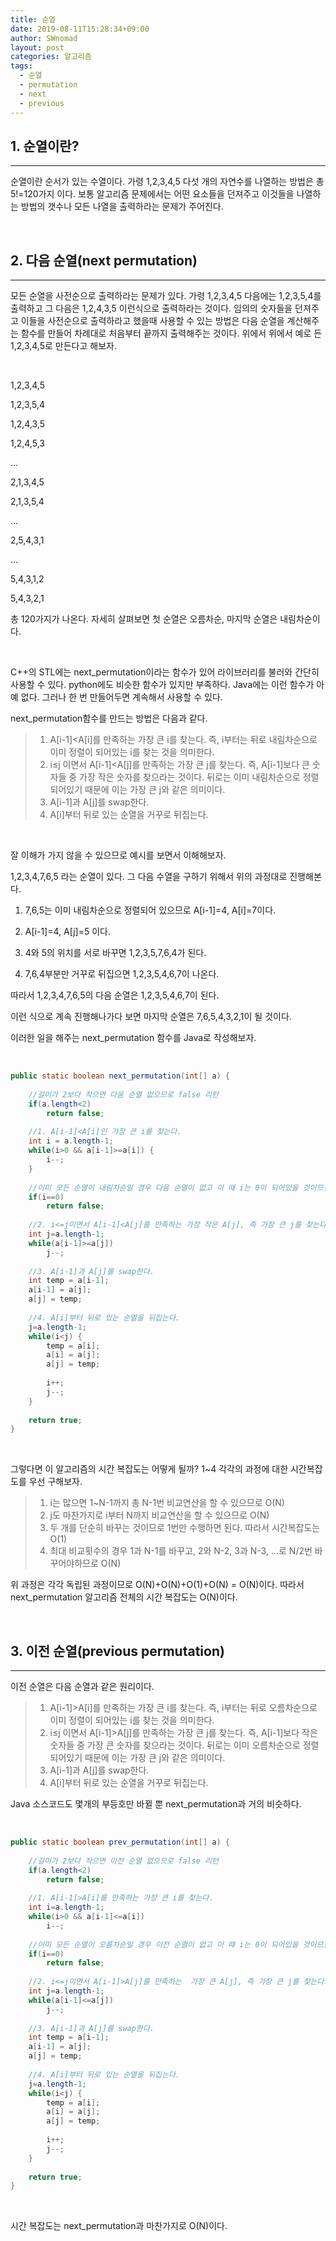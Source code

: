 ```yaml
---
title: 순열
date: 2019-08-11T15:28:34+09:00
author: SWnomad
layout: post
categories: 알고리즘
tags:
  - 순열
  - permutation
  - next
  - previous
---
```


## 1. 순열이란?
***

순열이란 순서가 있는 수열이다. 가령 1,2,3,4,5 다섯 개의 자연수를 나열하는 방법은 총 5!=120가지 이다. 보통 알고리즘 문제에서는 어떤 요소들을 던져주고 이것들을 나열하는 방법의 갯수나 모든 나열을 출력하라는 문제가 주어진다.

<br>

## 2. 다음 순열(next permutation)
***

모든 순열을 사전순으로 출력하라는 문제가 있다. 가령 1,2,3,4,5 다음에는 1,2,3,5,4를 출력하고 그 다음은 1,2,4,3,5 이런식으로 출력하라는 것이다. 임의의 숫자들을 던져주고 이들을 사전순으로 출력하라고 했을때 사용할 수 있는 방법은 다음 순열을 계산해주는 함수를 만들어 차례대로 처음부터 끝까지 출력해주는 것이다. 위에서 위에서 예로 든 1,2,3,4,5로 만든다고 해보자.

<br>

1,2,3,4,5

1,2,3,5,4

1,2,4,3,5

1,2,4,5,3

...

2,1,3,4,5

2,1,3,5,4

...

2,5,4,3,1

...

5,4,3,1,2

5,4,3,2,1

총 120가지가 나온다. 자세히 살펴보면 첫 순열은 오름차순, 마지막 순열은 내림차순이다.

<br>

C++의 STL에는 next_permutation이라는 함수가 있어 라이브러리를 불러와 간단히 사용할 수 있다. python에도 비슷한 함수가 있지만 부족하다. Java에는 이런 함수가 아예 없다. 그러나 한 번 만들어두면 계속해서 사용할 수 있다.

next_permutation함수를 만드는 방법은 다음과 같다.

>1. A[i-1]<A[i]를 만족하는 가장 큰 i를 찾는다. 즉, i부터는 뒤로 내림차순으로 이미 정렬이 되어있는 i를 찾는 것을 의미한다.
>2. i≤j 이면서 A[i-1]<A[j]를 만족하는 가장 큰 j를 찾는다. 즉, A[i-1]보다 큰 숫자들 중 가장 작은 숫자를 찾으라는 것이다. 뒤로는 이미 내림차순으로 정렬되어있기 때문에 이는 가장 큰 j와 같은 의미이다.
>3. A[i-1]과 A[j]를 swap한다.
>4. A[i]부터 뒤로 있는 순열을 거꾸로 뒤집는다.

<br>

잘 이해가 가지 않을 수 있으므로 예시를 보면서 이해해보자.

1,2,3,4,7,6,5 라는 순열이 있다. 그 다음 수열을 구하기 위해서 위의 과정대로 진행해본다.

1. 7,6,5는 이미 내림차순으로 정렬되어 있으므로 A[i-1]=4, A[i]=7이다.

2. A[i-1]=4, A[j]=5 이다.

3. 4와 5의 위치를 서로 바꾸면 1,2,3,5,7,6,4가 된다.

4. 7,6,4부분만 거꾸로 뒤집으면 1,2,3,5,4,6,7이 나온다.

따라서 1,2,3,4,7,6,5의 다음 순열은 1,2,3,5,4,6,7이 된다.

이런 식으로 계속 진행해나가다 보면 마지막 순열은 7,6,5,4,3,2,1이 될 것이다.

이러한 일을 해주는 next_permutation 함수를 Java로 작성해보자.

<br>

~~~ java
public static boolean next_permutation(int[] a) {
	
	//길이가 2보다 작으면 다음 순열 없으므로 false 리턴
	if(a.length<2)
		return false;
	
	//1. A[i-1]<A[i]인 가장 큰 i를 찾는다.
	int i = a.length-1;
	while(i>0 && a[i-1]>=a[i]) {
		i--;
	}
	
	//이미 모든 순열이 내림차순일 경우 다음 순열이 없고 이 때 i는 0이 되어있을 것이므로 false 반환
	if(i==0)
		return false;
	
	//2. i<=j이면서 A[i-1]<A[j]를 만족하는 가장 작은 A[j], 즉 가장 큰 j를 찾는다.
	int j=a.length-1;
	while(a[i-1]>=a[j])
		j--;
	
	//3. A[i-1]과 A[j]를 swap한다.
	int temp = a[i-1];
	a[i-1] = a[j];
	a[j] = temp;
	
	//4. A[i]부터 뒤로 있는 순열을 뒤집는다.
	j=a.length-1;
	while(i<j) {
		temp = a[i];
		a[i] = a[j];
		a[j] = temp;
		
		i++;
		j--;
	}
	
	return true;
}
~~~

<br>

그렇다면 이 알고리즘의 시간 복잡도는 어떻게 될까? 1~4 각각의 과정에 대한 시간복잡도를 우선 구해보자.

>1. i는 많으면 1~N-1까지 총 N-1번 비교연산을 할 수 있으므로 O(N)
>2. j도 마찬가지로 i부터 N까지 비교연산을 할 수 있으므로 O(N)
>3. 두 개를 단순히 바꾸는 것이므로 1번만 수행하면 된다. 따라서 시간복잡도는 O(1)
>4. 최대 비교횟수의 경우 1과 N-1를 바꾸고, 2와 N-2, 3과 N-3, ...로 N/2번 바꾸어야하므로 O(N)

위 과정은 각각 독립된 과정이므로 O(N)+O(N)+O(1)+O(N) = O(N)이다. 따라서 next_permutation 알고리즘 전체의 시간 복잡도는 O(N)이다.

<br>

## 3. 이전 순열(previous permutation)
***

이전 순열은 다음 순열과 같은 원리이다.

>1. A[i-1]>A[i]를 만족하는 가장 큰 i를 찾는다. 즉, i부터는 뒤로 오름차순으로 이미 정렬이 되어있는 i를 찾는 것을 의미한다.
>2. i≤j 이면서 A[i-1]>A[j]를 만족하는 가장 큰 j를 찾는다. 즉, A[i-1]보다 작은 숫자들 중 가장 큰 숫자를 찾으라는 것이다. 뒤로는 이미 오름차순으로 정렬되어있기 때문에 이는 가장 큰 j와 같은 의미이다.
>3. A[i-1]과 A[j]를 swap한다.
>4. A[i]부터 뒤로 있는 순열을 거꾸로 뒤집는다.

Java 소스코드도 몇개의 부등호만 바뀔 뿐 next_permutation과 거의 비슷하다.

<br>

~~~ java
public static boolean prev_permutation(int[] a) {
	
	//길이가 2보다 작으면 이전 순열 없으므로 false 리턴
	if(a.length<2)
		return false;
	
	//1. A[i-1]>A[i]를 만족하는 가장 큰 i를 찾는다.
	int i=a.length-1;
	while(i>0 && a[i-1]<=a[i])
		i--;
	
	//이미 모든 순열이 오름차순일 경우 이전 순열이 없고 이 때 i는 0이 되어있을 것이므로 false 반환
	if(i==0)
		return false;
	
	//2. i<=j이면서 A[i-1]>A[j]를 만족하는  가장 큰 A[j], 즉 가장 큰 j를 찾는다.
	int j=a.length-1;
	while(a[i-1]<=a[j])
		j--;
	
	//3. A[i-1]과 A[j]를 swap한다.
	int temp = a[i-1];
	a[i-1] = a[j];
	a[j] = temp;
	
	//4. A[i]부터 뒤로 있는 순열을 뒤집는다.
	j=a.length-1;
	while(i<j) {
		temp = a[i];
		a[i] = a[j];
		a[j] = temp;
		
		i++;
		j--;
	}
	
	return true;
}
~~~

<br>

시간 복잡도는 next_permutation과 마찬가지로 O(N)이다.